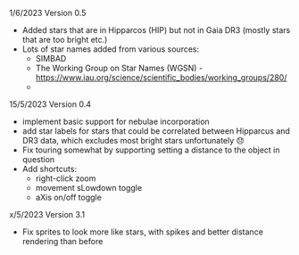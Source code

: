 
1/6/2023 Version 0.5
- Added stars that are in Hipparcos (HIP) but not in Gaia DR3 (mostly stars that are too bright etc.)
- Lots of star names added from various sources:
  - SIMBAD
  - The Working Group on Star Names (WGSN) - https://www.iau.org/science/scientific_bodies/working_groups/280/
  - 

15/5/2023 Version 0.4
- implement basic support for nebulae incorporation
- add star labels for stars that could be correlated between Hipparcus and DR3 data, which excludes most bright stars unfortunately 😞
- Fix touring somewhat by supporting setting a distance to the object in question
- Add shortcuts:
  - right-click zoom
  - movement sLowdown toggle
  - aXis on/off toggle

x/5/2023 Version 3.1
- Fix sprites to look more like stars, with spikes and better distance rendering than before

